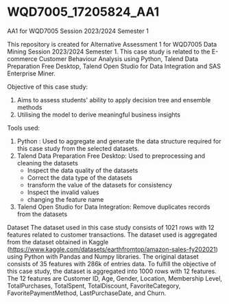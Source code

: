# WQD7005_17205824_AA1
AA1 for WQD7005 Session 2023/2024 Semester 1

This repository is created for Alternative Assessment 1 for WQD7005 Data Mining Session 2023/2024 Semester 1. This case study is related to the E-commerce Customer Behaviour Analysis using Python, Talend Data Preparation Free Desktop, Talend Open Studio for Data Integration and SAS Enterprise Miner.

Objective of this case study:
1. Aims to assess students' ability to apply decision tree and ensemble methods
2. Utilising the model to derive meaningful business insights

Tools used:
1. Python : Used to aggregate and generate the data structure required for this case study from the selected datasets.
2. Talend Data Preparation Free Desktop: Used to preprocessing and cleaning the datasets
   - Inspect the data quality of the datasets
   - Correct the data type of the datasets
   - transform the value of the datasets for consistency
   - Inspect the invalid values
   - changing the feature name
3. Talend Open Studio for Data Integration: Remove duplicates records from the datasets

Dataset 
The dataset used in this case study consists of 1021 rows with 12 features related to customer transactions. The dataset used is aggregated from the dataset obtained in Kaggle (https://www.kaggle.com/datasets/earthfromtop/amazon-sales-fy202021) using Python with Pandas and Numpy libraries. The original dataset consists of 35 features with 286k of entries data. To fulfill the objective of this case study, the dataset is aggregated into 1000 rows with 12 features. The 12 features are Customer ID, Age, Gender, Location, Membership Level, TotalPurchases, TotalSpent, TotalDiscount, FavoriteCategory, FavoritePaymentMethod, LastPurchaseDate, and Churn.
